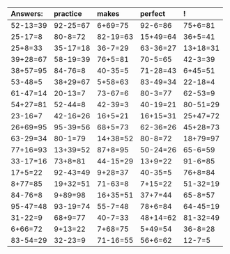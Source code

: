 | Answers: | practice | makes | perfect | ! |
| :--- | :--- | :--- | :--- | :--- |
| 52-13=39 | 92-25=67 | 6+69=75 | 92-6=86 | 75+6=81 | 
| 25-17=8 | 80-8=72 | 82-19=63 | 15+49=64 | 36+5=41 | 
| 25+8=33 | 35-17=18 | 36-7=29 | 63-36=27 | 13+18=31 | 
| 39+28=67 | 58-19=39 | 76+5=81 | 70-5=65 | 42-3=39 | 
| 38+57=95 | 84-76=8 | 40-35=5 | 71-28=43 | 6+45=51 | 
| 53-48=5 | 38+29=67 | 5+58=63 | 83-49=34 | 22-18=4 | 
| 61-47=14 | 20-13=7 | 73-67=6 | 80-3=77 | 62-53=9 | 
| 54+27=81 | 52-44=8 | 42-39=3 | 40-19=21 | 80-51=29 | 
| 23-16=7 | 42-16=26 | 16+5=21 | 16+15=31 | 25+47=72 | 
| 26+69=95 | 95-39=56 | 68+5=73 | 62-36=26 | 45+28=73 | 
| 63-29=34 | 80-1=79 | 14+38=52 | 80-8=72 | 18+79=97 | 
| 77+16=93 | 13+39=52 | 87+8=95 | 50-24=26 | 65-6=59 | 
| 33-17=16 | 73+8=81 | 44-15=29 | 13+9=22 | 91-6=85 | 
| 17+5=22 | 92-43=49 | 9+28=37 | 40-35=5 | 76+8=84 | 
| 8+77=85 | 19+32=51 | 71-63=8 | 7+15=22 | 51-32=19 | 
| 84-76=8 | 9+89=98 | 16+35=51 | 37+7=44 | 65-8=57 | 
| 95-47=48 | 93-19=74 | 55-7=48 | 78+6=84 | 64-45=19 | 
| 31-22=9 | 68+9=77 | 40-7=33 | 48+14=62 | 81-32=49 | 
| 6+66=72 | 9+13=22 | 7+68=75 | 5+49=54 | 36-8=28 | 
| 83-54=29 | 32-23=9 | 71-16=55 | 56+6=62 | 12-7=5 | 
